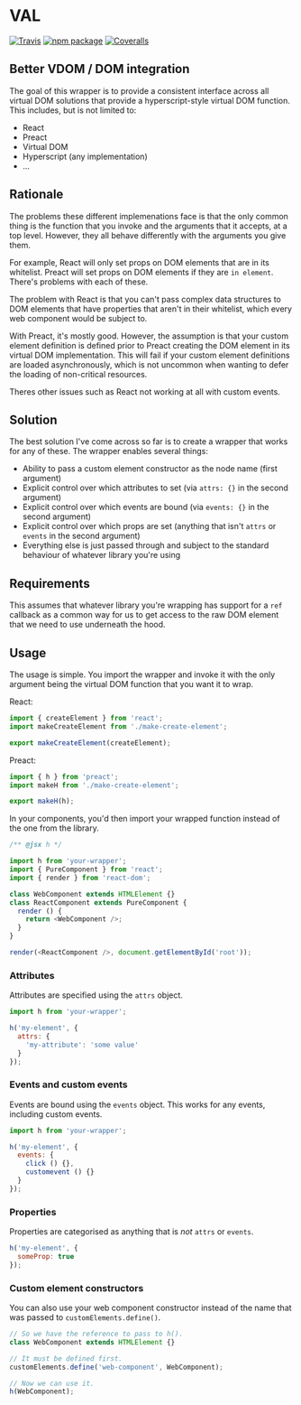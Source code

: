 # VAL

[![Travis][build-badge]][build]
[![npm package][npm-badge]][npm]
[![Coveralls][coveralls-badge]][coveralls]

[build-badge]: https://img.shields.io/travis/user/repo/master.png?style=flat-square
[build]: https://travis-ci.org/user/repo

[npm-badge]: https://img.shields.io/npm/v/npm-package.png?style=flat-square
[npm]: https://www.npmjs.org/package/npm-package

[coveralls-badge]: https://img.shields.io/coveralls/user/repo/master.png?style=flat-square
[coveralls]: https://coveralls.io/github/user/repo

## Better VDOM / DOM integration

The goal of this wrapper is to provide a consistent interface across all virtual DOM solutions that provide a hyperscript-style virtual DOM function. This includes, but is not limited to:

- React
- Preact
- Virtual DOM
- Hyperscript (any implementation)
- ...

## Rationale

The problems these different implemenations face is that the only common thing is the function that you invoke and the arguments that it accepts, at a top level. However, they all behave differently with the arguments you give them.

For example, React will only set props on DOM elements that are in its whitelist. Preact will set props on DOM elements if they are `in element`. There's problems with each of these.

The problem with React is that you can't pass complex data structures to DOM elements that have properties that aren't in their whitelist, which every web component would be subject to.

With Preact, it's mostly good. However, the assumption is that your custom element definition is defined prior to Preact creating the DOM element in its virtual DOM implementation. This will fail if your custom element definitions are loaded asynchronously, which is not uncommon when wanting to defer the loading of non-critical resources.

Theres other issues such as React not working at all with custom events.

## Solution

The best solution I've come across so far is to create a wrapper that works for any of these. The wrapper enables several things:

- Ability to pass a custom element constructor as the node name (first argument)
- Explicit control over which attributes to set (via `attrs: {}` in the second argument)
- Explicit control over which events are bound (via `events: {}` in the second argument)
- Explicit control over which props are set (anything that isn't `attrs` or `events` in the second argument)
- Everything else is just passed through and subject to the standard behaviour of whatever library you're using

## Requirements

This assumes that whatever library you're wrapping has support for a `ref` callback as a common way for us to get access to the raw DOM element that we need to use underneath the hood.

## Usage

The usage is simple. You import the wrapper and invoke it with the only argument being the virtual DOM function that you want it to wrap.

React:

```js
import { createElement } from 'react';
import makeCreateElement from './make-create-element';

export makeCreateElement(createElement);
```

Preact:


```js
import { h } from 'preact';
import makeH from './make-create-element';

export makeH(h);
```

In your components, you'd then import your wrapped function instead of the one from the library.

```js
/** @jsx h */

import h from 'your-wrapper';
import { PureComponent } from 'react';
import { render } from 'react-dom';

class WebComponent extends HTMLElement {}
class ReactComponent extends PureComponent {
  render () {
    return <WebComponent />;
  }
}

render(<ReactComponent />, document.getElementById('root'));
```

### Attributes

Attributes are specified using the `attrs` object.

```js
import h from 'your-wrapper';

h('my-element', {
  attrs: {
    'my-attribute': 'some value'
  }
});
```

### Events and custom events

Events are bound using the `events` object. This works for any events, including custom events.

```js
import h from 'your-wrapper';

h('my-element', {
  events: {
    click () {},
    customevent () {}
  }
});
```

### Properties

Properties are categorised as anything that is *not* `attrs` or `events`.

```js
h('my-element', {
  someProp: true
});
```

### Custom element constructors

You can also use your web component constructor instead of the name that was passed to `customElements.define()`.

```js
// So we have the reference to pass to h().
class WebComponent extends HTMLElement {}

// It must be defined first.
customElements.define('web-component', WebComponent);

// Now we can use it.
h(WebComponent);
```

